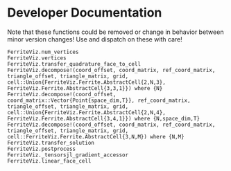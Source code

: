 # Developer Documentation

Note that these functions could be removed or change in behavior between minor version changes! Use and dispatch on these with care!

```@docs
FerriteViz.num_vertices
FerriteViz.vertices
FerriteViz.transfer_quadrature_face_to_cell
FerriteViz.decompose!(coord_offset, coord_matrix, ref_coord_matrix, triangle_offset, triangle_matrix, grid, cell::Union{FerriteViz.Ferrite.AbstractCell{2,N,3}, FerriteViz.Ferrite.AbstractCell{3,3,1}}) where {N}
FerriteViz.decompose!(coord_offset, coord_matrix::Vector{Point{space_dim,T}}, ref_coord_matrix, triangle_offset, triangle_matrix, grid, cell::Union{FerriteViz.Ferrite.AbstractCell{2,N,4}, FerriteViz.Ferrite.AbstractCell{3,4,1}}) where {N,space_dim,T}
FerriteViz.decompose!(coord_offset, coord_matrix, ref_coord_matrix, triangle_offset, triangle_matrix, grid, cell::FerriteViz.Ferrite.AbstractCell{3,N,M}) where {N,M}
FerriteViz.transfer_solution
FerriteViz.postprocess
FerriteViz._tensorsjl_gradient_accessor
FerriteViz.linear_face_cell
```
